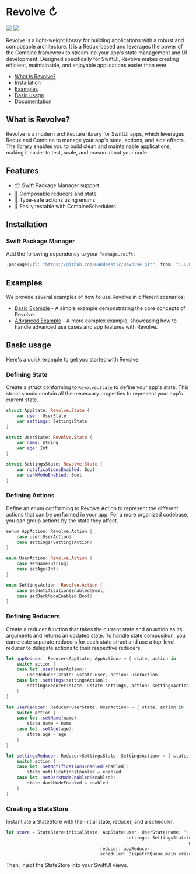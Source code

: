# Revolve ↻

[![](https://img.shields.io/endpoint?url=https%3A%2F%2Fswiftpackageindex.com%2Fapi%2Fpackages%2FHandasatic%2FRevolve%2Fbadge%3Ftype%3Dswift-versions)](https://swiftpackageindex.com/Handasatic/Revolve)
[![](https://img.shields.io/endpoint?url=https%3A%2F%2Fswiftpackageindex.com%2Fapi%2Fpackages%2FHandasatic%2FRevolve%2Fbadge%3Ftype%3Dplatforms)](https://swiftpackageindex.com/Handasatic/Revolve)

Revolve is a light-weight library for building applications with a robust and composable architecture. It is a Redux-based and leverages the power of the Combine framework to streamline your app's state management and UI development. Designed specifically for SwiftUI, Revolve makes creating efficient, maintainable, and enjoyable applications easier than ever.

* [What is Revolve?](#what-is-revolve)
* [Installation](#installation)
* [Examples](#examples)
* [Basic usage](#basic-usage)
* [Documentation](#documentation)

## What is Revolve?

Revolve is a modern architecture library for SwiftUI apps, which leverages Redux and Combine to manage your app's state, actions, and side effects. The library enables you to build clean and maintainable applications, making it easier to test, scale, and reason about your code.

## Features

- 📦 Swift Package Manager support
- 🔗 Composable reducers and state
- 💪 Type-safe actions using enums
- 🧪 Easily testable with CombineSchedulers

## Installation

### Swift Package Manager

Add the following dependency to your `Package.swift`:

```swift
.package(url: "https://github.com/Handasatic/Revolve.git", from: "1.0.0")
```

## Examples

We provide several examples of how to use Revolve in different scenarios:

* [Basic Example](https://github.com/YOUR_GITHUB_USERNAME/Revolve/tree/main/Examples/BasicExample) - A simple example demonstrating the core concepts of Revolve.
* [Advanced Example](https://github.com/YOUR_GITHUB_USERNAME/Revolve/tree/main/Examples/AdvancedExample) - A more complex example, showcasing how to handle advanced use cases and app features with Revolve.

## Basic usage

Here's a quick example to get you started with Revolve:

### Defining State

Create a struct conforming to `Revolve.State` to define your app's state. This struct should contain all the necessary properties to represent your app's current state.

```swift
struct AppState: Revolve.State {
    var user: UserState
    var settings: SettingsState
}

struct UserState: Revolve.State {
    var name: String
    var age: Int
}

struct SettingsState: Revolve.State {
    var notificationsEnabled: Bool
    var darkModeEnabled: Bool
}
```

### Defining Actions

Define an enum conforming to Revolve.Action to represent the different actions that can be performed in your app. For a more organized codebase, you can group actions by the state they affect.

```swift
eenum AppAction: Revolve.Action {
    case user(UserAction)
    case settings(SettingsAction)
}

enum UserAction: Revolve.Action {
    case setName(String)
    case setAge(Int)
}

enum SettingsAction: Revolve.Action {
    case setNotificationsEnabled(Bool)
    case setDarkModeEnabled(Bool)
}
```

### Defining Reducers

Create a reducer function that takes the current state and an action as its arguments and returns an updated state. To handle state composition, you can create separate reducers for each state struct and use a top-level reducer to delegate actions to their respective reducers.

```swift
let appReducer: Reducer<AppState, AppAction> = { state, action in
    switch action {
    case let .user(userAction):
        userReducer(state: &state.user, action: userAction)
    case let .settings(settingsAction):
        settingsReducer(state: &state.settings, action: settingsAction)
    }
}

let userReducer: Reducer<UserState, UserAction> = { state, action in
    switch action {
    case let .setName(name):
        state.name = name
    case let .setAge(age):
        state.age = age
    }
}

let settingsReducer: Reducer<SettingsState, SettingsAction> = { state, action in
    switch action {
    case let .setNotificationsEnabled(enabled):
        state.notificationsEnabled = enabled
    case let .setDarkModeEnabled(enabled):
        state.darkModeEnabled = enabled
    }
}
```

### Creating a StateStore

Instantiate a StateStore with the initial state, reducer, and a scheduler.

```swift
let store = StateStore(initialState: AppState(user: UserState(name: "", age: 0), 
                                              settings: SettingsState(notificationsEnabled: true, 
                                                                      darkModeEnabled: false)), 
                                    reducer: appReducer, 
                                    scheduler: DispatchQueue.main.eraseToAnyScheduler())

```
Then, inject the StateStore into your SwiftUI views.

